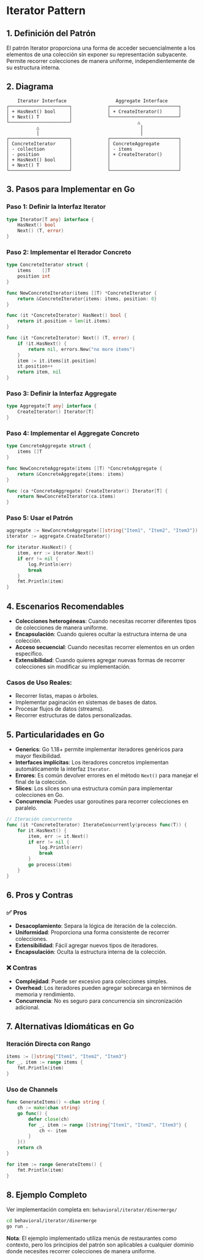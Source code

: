 # Iterator Pattern

## 1. Definición del Patrón

El patrón Iterator proporciona una forma de acceder secuencialmente a los elementos de una colección sin exponer su representación subyacente. Permite recorrer colecciones de manera uniforme, independientemente de su estructura interna.

## 2. Diagrama

```
    Iterator Interface                  Aggregate Interface
┌──────────────────────┐             ┌─────────────────────────┐
│ + HasNext() bool     │             │ + CreateIterator()      │
│ + Next() T           │             └─────────────────────────┘
└──────────────────────┘                        △
           △                                     │
           │                                     │
┌──────────────────────┐             ┌─────────────────────────┐
│ ConcreteIterator     │             │ ConcreteAggregate       │
│ - collection         │             │ - items                 │
│ - position           │             │ + CreateIterator()      │
│ + HasNext() bool     │             │                         │
│ + Next() T           │             │                         │
└──────────────────────┘             └─────────────────────────┘
```

## 3. Pasos para Implementar en Go

### Paso 1: Definir la Interfaz Iterator
```go
type Iterator[T any] interface {
    HasNext() bool
    Next() (T, error)
}
```

### Paso 2: Implementar el Iterador Concreto
```go
type ConcreteIterator struct {
    items    []T
    position int
}

func NewConcreteIterator(items []T) *ConcreteIterator {
    return &ConcreteIterator{items: items, position: 0}
}

func (it *ConcreteIterator) HasNext() bool {
    return it.position < len(it.items)
}

func (it *ConcreteIterator) Next() (T, error) {
    if !it.HasNext() {
        return nil, errors.New("no more items")
    }
    item := it.items[it.position]
    it.position++
    return item, nil
}
```

### Paso 3: Definir la Interfaz Aggregate
```go
type Aggregate[T any] interface {
    CreateIterator() Iterator[T]
}
```

### Paso 4: Implementar el Aggregate Concreto
```go
type ConcreteAggregate struct {
    items []T
}

func NewConcreteAggregate(items []T) *ConcreteAggregate {
    return &ConcreteAggregate{items: items}
}

func (ca *ConcreteAggregate) CreateIterator() Iterator[T] {
    return NewConcreteIterator(ca.items)
}
```

### Paso 5: Usar el Patrón
```go
aggregate := NewConcreteAggregate([]string{"Item1", "Item2", "Item3"})
iterator := aggregate.CreateIterator()

for iterator.HasNext() {
    item, err := iterator.Next()
    if err != nil {
        log.Println(err)
        break
    }
    fmt.Println(item)
}
```

## 4. Escenarios Recomendables

- **Colecciones heterogéneas**: Cuando necesitas recorrer diferentes tipos de colecciones de manera uniforme.
- **Encapsulación**: Cuando quieres ocultar la estructura interna de una colección.
- **Acceso secuencial**: Cuando necesitas recorrer elementos en un orden específico.
- **Extensibilidad**: Cuando quieres agregar nuevas formas de recorrer colecciones sin modificar su implementación.

### Casos de Uso Reales:
- Recorrer listas, mapas o árboles.
- Implementar paginación en sistemas de bases de datos.
- Procesar flujos de datos (streams).
- Recorrer estructuras de datos personalizadas.

## 5. Particularidades en Go

- **Generics**: Go 1.18+ permite implementar iteradores genéricos para mayor flexibilidad.
- **Interfaces implícitas**: Los iteradores concretos implementan automáticamente la interfaz `Iterator`.
- **Errores**: Es común devolver errores en el método `Next()` para manejar el final de la colección.
- **Slices**: Los slices son una estructura común para implementar colecciones en Go.
- **Concurrencia**: Puedes usar goroutines para recorrer colecciones en paralelo.

```go
// Iteración concurrente
func (it *ConcreteIterator) IterateConcurrently(process func(T)) {
    for it.HasNext() {
        item, err := it.Next()
        if err != nil {
            log.Println(err)
            break
        }
        go process(item)
    }
}
```

## 6. Pros y Contras

### ✅ Pros
- **Desacoplamiento**: Separa la lógica de iteración de la colección.
- **Uniformidad**: Proporciona una forma consistente de recorrer colecciones.
- **Extensibilidad**: Fácil agregar nuevos tipos de iteradores.
- **Encapsulación**: Oculta la estructura interna de la colección.

### ❌ Contras
- **Complejidad**: Puede ser excesivo para colecciones simples.
- **Overhead**: Los iteradores pueden agregar sobrecarga en términos de memoria y rendimiento.
- **Concurrencia**: No es seguro para concurrencia sin sincronización adicional.

## 7. Alternativas Idiomáticas en Go

### Iteración Directa con Rango
```go
items := []string{"Item1", "Item2", "Item3"}
for _, item := range items {
    fmt.Println(item)
}
```

### Uso de Channels
```go
func GenerateItems() <-chan string {
    ch := make(chan string)
    go func() {
        defer close(ch)
        for _, item := range []string{"Item1", "Item2", "Item3"} {
            ch <- item
        }
    }()
    return ch
}

for item := range GenerateItems() {
    fmt.Println(item)
}
```

## 8. Ejemplo Completo

Ver implementación completa en: `behavioral/iterator/dinermerge/`

```bash
cd behavioral/iterator/dinermerge
go run .
```

**Nota**: El ejemplo implementado utiliza menús de restaurantes como contexto, pero los principios del patrón son aplicables a cualquier dominio donde necesites recorrer colecciones de manera uniforme.